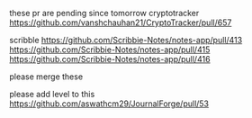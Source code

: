 these pr are pending since tomorrow
 cryptotracker
 https://github.com/vanshchauhan21/CryptoTracker/pull/657     

 scribble 
 https://github.com/Scribbie-Notes/notes-app/pull/413    
 https://github.com/Scribbie-Notes/notes-app/pull/415     
 https://github.com/Scribbie-Notes/notes-app/pull/416    

 please merge these


please add level to this 
https://github.com/aswathcm29/JournalForge/pull/53


